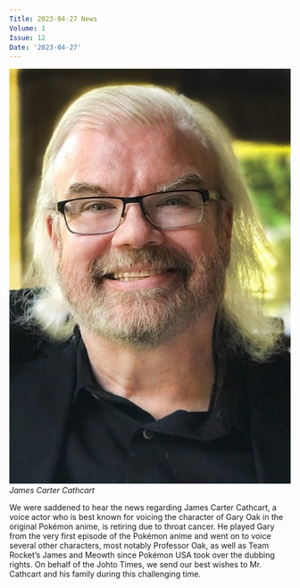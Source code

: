 ```yaml
---
Title: 2023-04-27 News
Volume: 1
Issue: 12
Date: '2023-04-27'
---
```



[![James Carter Cathcart](/web/images/james-carter-cathcart.jpeg)](/web/images/james-carter-cathcart.jpeg)*James Carter Cathcart*



We were saddened to hear the news regarding James Carter Cathcart, a voice actor who is best known for voicing the character of Gary Oak in the original Pokémon anime, is retiring due to throat cancer. He played Gary from the very first episode of the Pokémon anime and went on to voice several other characters, most notably Professor Oak, as well as Team Rocket’s James and Meowth since Pokémon USA took over the dubbing rights. On behalf of the Johto Times, we send our best wishes to Mr. Cathcart and his family during this challenging time.